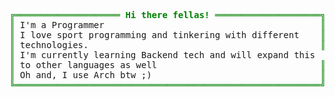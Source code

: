 <pre style="font-family:Menlo,'DejaVu Sans Mono',consolas,'Courier New',monospace"><span style="color: #008000; text-decoration-color: #008000">╔════════════════════ </span><span style="color: #008000; text-decoration-color: #008000; font-weight: bold">Hi there fellas!</span><span style="color: #008000; text-decoration-color: #008000"> ════════════════════╗</span>
<span style="color: #008000; text-decoration-color: #008000">║</span> I&#x27;m a Programmer                                         <span style="color: #008000; text-decoration-color: #008000">║</span>
<span style="color: #008000; text-decoration-color: #008000">║</span> I love sport programming and tinkering with different    <span style="color: #008000; text-decoration-color: #008000">║</span>
<span style="color: #008000; text-decoration-color: #008000">║</span> technologies.                                            <span style="color: #008000; text-decoration-color: #008000">║</span>
<span style="color: #008000; text-decoration-color: #008000">║</span> I&#x27;m currently learning Backend tech and will expand this   <span style="color: #008000; text-decoration-color: #008000">║</span>
<span style="color: #008000; text-decoration-color: #008000">║</span> to other languages as well                               <span style="color: #008000; text-decoration-color: #008000">║</span>
<span style="color: #008000; text-decoration-color: #008000">║</span> Oh and, I use Arch btw ;)                                <span style="color: #008000; text-decoration-color: #008000">║</span>
<span style="color: #008000; text-decoration-color: #008000">╚══════════════════════════════════════════════════════════╝</span>
</pre>
